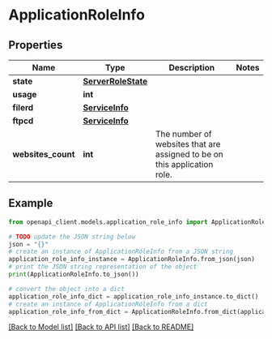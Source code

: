 # ApplicationRoleInfo


## Properties

Name | Type | Description | Notes
------------ | ------------- | ------------- | -------------
**state** | [**ServerRoleState**](ServerRoleState.md) |  | 
**usage** | **int** |  | 
**filerd** | [**ServiceInfo**](ServiceInfo.md) |  | 
**ftpcd** | [**ServiceInfo**](ServiceInfo.md) |  | 
**websites_count** | **int** | The number of websites that are assigned to be on this application role. | 

## Example

```python
from openapi_client.models.application_role_info import ApplicationRoleInfo

# TODO update the JSON string below
json = "{}"
# create an instance of ApplicationRoleInfo from a JSON string
application_role_info_instance = ApplicationRoleInfo.from_json(json)
# print the JSON string representation of the object
print(ApplicationRoleInfo.to_json())

# convert the object into a dict
application_role_info_dict = application_role_info_instance.to_dict()
# create an instance of ApplicationRoleInfo from a dict
application_role_info_from_dict = ApplicationRoleInfo.from_dict(application_role_info_dict)
```
[[Back to Model list]](../README.md#documentation-for-models) [[Back to API list]](../README.md#documentation-for-api-endpoints) [[Back to README]](../README.md)


